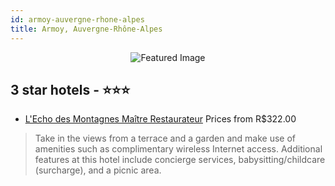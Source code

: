 ```yaml
---
id: armoy-auvergne-rhone-alpes
title: Armoy, Auvergne-Rhône-Alpes
---
```


<center><img src="https://i.travelapi.com/hotels/8000000/7760000/7757400/7757311/3ed1deeb_z.jpg" alt="Featured Image" /></center>


##  3 star hotels - ⭐️⭐️⭐️

-    [L'Echo des Montagnes Maître Restaurateur](https://us.hurb.com/hotels/armoy/l-echo-des-montagnes-maitre-restaurateur-JNP-JP587860?cmp=18055) Prices from R$322.00
   > Take in the views from a terrace and a garden and make use of amenities such as complimentary wireless Internet access. Additional features at this hotel include concierge services, babysitting/childcare (surcharge), and a picnic area.
